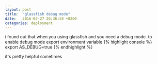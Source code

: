 ```yaml
---
layout: post
title:  "glassfish debug mode"
date:   2016-03-27 20:36:58 +0200
categories: deployment
---
```

i found out that when you using glassfish and you need a debug mode.
to enable debug mode export environment variable
{% highlight console %}
export AS_DEBUG=true
{% endhighlight %}

it's pretty helpful sometimes